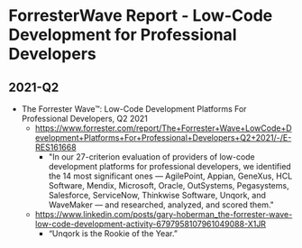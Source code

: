 
# ForresterWave Report - Low-Code Development for Professional Developers

## 2021-Q2
- The Forrester Wave™: Low-Code Development Platforms For Professional Developers, Q2 2021
  + https://www.forrester.com/report/The+Forrester+Wave+LowCode+Development+Platforms+For+Professional+Developers+Q2+2021/-/E-RES161668
    * "In our 27-criterion evaluation of providers of low-code development platforms for professional developers, we
      identified the 14 most significant ones — AgilePoint, Appian, GeneXus, HCL Software, Mendix, Microsoft, Oracle,
      OutSystems, Pegasystems, Salesforce, ServiceNow, Thinkwise Software, Unqork, and WaveMaker — and researched,
      analyzed, and scored them."
  + https://www.linkedin.com/posts/gary-hoberman_the-forrester-wave-low-code-development-activity-6797958107961049088-X1JR
    * “Unqork is the Rookie of the Year.” 



